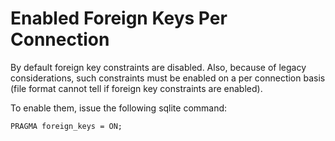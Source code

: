# Enabled Foreign Keys Per Connection
By default foreign key constraints are disabled. Also,
because of legacy considerations, such constraints must
be enabled on a per connection basis (file format cannot
tell if foreign key constraints are enabled).

To enable them, issue the following sqlite command:
```
PRAGMA foreign_keys = ON;
```

